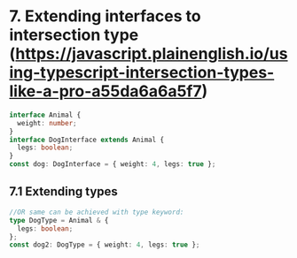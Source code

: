 # 7. Extending interfaces to intersection type (https://javascript.plainenglish.io/using-typescript-intersection-types-like-a-pro-a55da6a6a5f7)

```ts
interface Animal {
  weight: number;
}
interface DogInterface extends Animal {
  legs: boolean;
}
const dog: DogInterface = { weight: 4, legs: true };
```

## 7.1 Extending types

```ts
//OR same can be achieved with type keyword:
type DogType = Animal & {
  legs: boolean;
};
const dog2: DogType = { weight: 4, legs: true };
```
